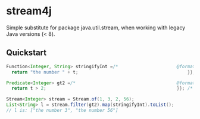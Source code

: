 # stream4j
Simple substitute for package java.util.stream, when working with legacy Java versions (&lt; 8).

## Quickstart
```java
Function<Integer, String> stringifyInt =/*						@formatter:off*/ new Function<Integer, String>() { @Override public String apply(Integer t)  {
  return "the number " + t; 										}};  /*@formatter:on*/

Predicate<Integer> gt2 =/* 										@formatter:off*/ new Predicate<Integer>() { @Override public boolean test(Integer t){
  return t > 2; 												}}; /* @formatter:on */

Stream<Integer> stream = Stream.of(1, 3, 2, 56);
List<String> l = stream.filter(gt2).map(stringifyInt).toList();
// l is: ["the number 3", "the number 56"]
```
